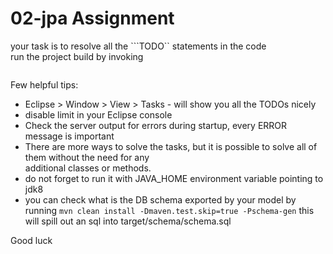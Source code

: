 # 02-jpa Assignment

your task is to resolve all the ```TODO`` statements in the code  
run the project build by invoking
```mvn clean install
```

Few helpful tips:

* Eclipse > Window > View > Tasks - will show you all the TODOs nicely
* disable limit in your Eclipse console
* Check the server output for errors during startup, every ERROR message is important
* There are more ways to solve the tasks, but it is possible to solve all of them without the need for any   
  additional classes or methods.
* do not forget to run it with JAVA_HOME environment variable pointing to jdk8 
* you can check what is the DB schema exported by your model by running ```mvn clean install -Dmaven.test.skip=true -Pschema-gen``` this will spill out an sql into target/schema/schema.sql

Good luck